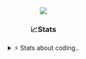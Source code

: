 <div align="center">
  
<p align="center">
  <img src="https://lanyard.cnrad.dev/api/1018290650602553364" />
</p>

### 📈Stats
<details>
    <summary> ⚡ Stats about coding.. </> </summary>
    <br/>

<!--START_SECTION:waka-->
![Code Time](http://img.shields.io/badge/Code%20Time-118%20hrs%2015%20mins-blue)

![Profile Views](http://img.shields.io/badge/Profile%20Views-2-blue)

**🐱 My GitHub Data** 

> 📦 1.2 MB Used in GitHub's Storage 
 > 
> 💼 Opted to Hire
 > 
> 📜 5 Public Repositories 
 > 
> 🔑 19 Private Repositories 
 > 
**I'm an Early 🐤** 

```text
🌞 Morning                26 commits          ██░░░░░░░░░░░░░░░░░░░░░░░   06.74 % 
🌆 Daytime                185 commits         ████████████░░░░░░░░░░░░░   47.93 % 
🌃 Evening                134 commits         █████████░░░░░░░░░░░░░░░░   34.72 % 
🌙 Night                  41 commits          ███░░░░░░░░░░░░░░░░░░░░░░   10.62 % 
```
📅 **I'm Most Productive on Sunday** 

```text
Monday                   23 commits          █░░░░░░░░░░░░░░░░░░░░░░░░   05.96 % 
Tuesday                  48 commits          ███░░░░░░░░░░░░░░░░░░░░░░   12.44 % 
Wednesday                48 commits          ███░░░░░░░░░░░░░░░░░░░░░░   12.44 % 
Thursday                 59 commits          ████░░░░░░░░░░░░░░░░░░░░░   15.28 % 
Friday                   52 commits          ███░░░░░░░░░░░░░░░░░░░░░░   13.47 % 
Saturday                 69 commits          ████░░░░░░░░░░░░░░░░░░░░░   17.88 % 
Sunday                   87 commits          ██████░░░░░░░░░░░░░░░░░░░   22.54 % 
```


📊 **This Week I Spent My Time On** 

```text
🕑︎ Time Zone: Europe/Berlin

💬 Programming Languages: 
Lua                      9 hrs 52 mins       ██████████████████████░░░   88.39 % 
HTML                     27 mins             █░░░░░░░░░░░░░░░░░░░░░░░░   04.12 % 
JavaScript               25 mins             █░░░░░░░░░░░░░░░░░░░░░░░░   03.83 % 
CSS                      23 mins             █░░░░░░░░░░░░░░░░░░░░░░░░   03.55 % 
Other                    0 secs              ░░░░░░░░░░░░░░░░░░░░░░░░░   00.09 % 

🔥 Editors: 
VS Code                  11 hrs 10 mins      █████████████████████████   100.00 % 

🐱‍💻 Projects: 
[gamemode]               11 hrs 10 mins      █████████████████████████   100.00 % 

💻 Operating System: 
Windows                  11 hrs 10 mins      █████████████████████████   100.00 % 
```

**I Mostly Code in JavaScript** 

```text
JavaScript               8 repos             █████████░░░░░░░░░░░░░░░░   34.78 % 
Lua                      6 repos             ███████░░░░░░░░░░░░░░░░░░   26.09 % 
Python                   3 repos             ███░░░░░░░░░░░░░░░░░░░░░░   13.04 % 
TypeScript               2 repos             ██░░░░░░░░░░░░░░░░░░░░░░░   08.70 % 
HTML                     1 repo              █░░░░░░░░░░░░░░░░░░░░░░░░   04.35 % 
```




 Last Updated on 20/01/2025 20:19:08 UTC
<!--END_SECTION:waka-->
</details>
